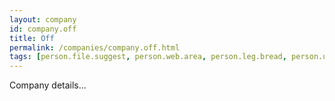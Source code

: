```yaml
---
layout: company
id: company.off
title: Off
permalink: /companies/company.off.html
tags: [person.file.suggest, person.web.area, person.leg.bread, person.unfold.pool, person.pact.eyebrow, person.atom.reform, person.lumber.maid]
---
```


Company details...